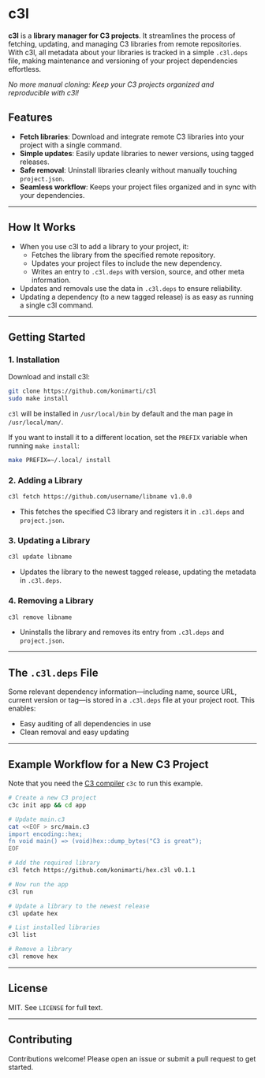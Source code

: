 # c3l

**c3l** is a **library manager for C3 projects**. It streamlines the process of
fetching, updating, and managing C3 libraries from remote repositories. With
c3l, all metadata about your libraries is tracked in a simple `.c3l.deps` file,
making maintenance and versioning of your project dependencies effortless.

*No more manual cloning: Keep your C3 projects organized and reproducible with c3l!*

## Features

- **Fetch libraries**: Download and integrate remote C3 libraries into your project with a single command.
- **Simple updates**: Easily update libraries to newer versions, using tagged releases.
- **Safe removal**: Uninstall libraries cleanly without manually touching `project.json`.
- **Seamless workflow**: Keeps your project files organized and in sync with your dependencies.

***

## How It Works

- When you use c3l to add a library to your project, it:
    - Fetches the library from the specified remote repository.
    - Updates your project files to include the new dependency.
    - Writes an entry to `.c3l.deps` with version, source, and other meta information.
- Updates and removals use the data in `.c3l.deps` to ensure reliability.
- Updating a dependency (to a new tagged release) is as easy as running a
  single c3l command.

***

## Getting Started

### 1. Installation

Download and install c3l:
```bash
git clone https://github.com/konimarti/c3l
sudo make install
```

`c3l` will be installed in `/usr/local/bin` by default and the man page in
`/usr/local/man/`.

If you want to install it to a different location, set the `PREFIX`
variable when running `make install`:
```bash
make PREFIX=~/.local/ install
```

### 2. Adding a Library

```bash
c3l fetch https://github.com/username/libname v1.0.0
```

- This fetches the specified C3 library and registers it in `.c3l.deps` and
  `project.json`.


### 3. Updating a Library

```bash
c3l update libname
```

- Updates the library to the newest tagged release, updating the metadata in
  `.c3l.deps`.


### 4. Removing a Library

```bash
c3l remove libname
```

- Uninstalls the library and removes its entry from `.c3l.deps` and
  `project.json`.

***

## The `.c3l.deps` File

Some relevant dependency information—including name, source URL, current version or
tag—is stored in a `.c3l.deps` file at your project root. This enables:

- Easy auditing of all dependencies in use
- Clean removal and easy updating

***

## Example Workflow for a New C3 Project

Note that you need the [C3 compiler](https://github.com/c3-lang/c3c)
`c3c` to run this example.

```bash
# Create a new C3 project
c3c init app && cd app

# Update main.c3
cat <<EOF > src/main.c3
import encoding::hex;
fn void main() => (void)hex::dump_bytes("C3 is great");
EOF

# Add the required library
c3l fetch https://github.com/konimarti/hex.c3l v0.1.1

# Now run the app
c3l run

# Update a library to the newest release
c3l update hex

# List installed libraries
c3l list

# Remove a library
c3l remove hex
```

***

## License

MIT. See `LICENSE` for full text.

***

## Contributing

Contributions welcome! Please open an issue or submit a pull request to get started.

